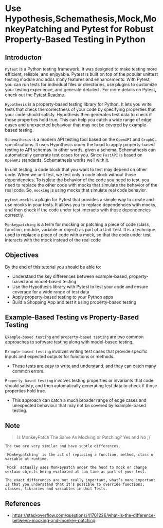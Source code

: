# Use Hypothesis,Schemathesis,Mock,MonkeyPatching and Pytest for Robust Property-Based Testing in Python

## Introducton

`Pytest` is a Python testing framework. It was designed to make testing more efficient, reliable, and enjoyable. Pytest is built on top of the popular unittest testing module and adds many features and enhancements. With Pytest, you can run tests for individual files or directories, use plugins to customize your testing experience, and generate detailed . For more details on Pytest, check out the [Pytest Readme](readme_md/pytest_intro.md).

`Hypothesis` is a property-based testing library for Python. It lets you write tests that check the correctness of your code by specifying properties that your code should satisfy. Hypothesis then generates test data to check if those properties hold true. This can help you catch a wide range of edge cases and unexpected behaviour that may not be covered by example-based testing.

`Schemathesis` is a modern API testing tool based on the `OpenAPI` and `GraphQL` specifications. It uses Hypothesis under the hood to apply property-based testing to API schemas. In other words, given a schema, Schemathesis can automatically generate test cases for you. Since `FastAPI` is based on `OpenAPI` standards, Schemathesis works well with it.

In unit testing, a code block that you want to test may depend on other code. When we unit test, we test only a code block without those dependencies. To isolate the behavior of the code you need to test, you need to replace the other code with mocks that simulate the behavior of the real code. So, `mocking` is using mocks that simulate real code behavior.

`pytest-mock` is a plugin for Pytest that provides a simple way to create and use mocks in your tests. It allows you to replace dependencies with mocks, and then check if the code under test interacts with those dependencies correctly.

`Monkeypatching` is a term for mocking or patching a piece of code (class, function, module, variable or object) as part of a Unit Test. It is a technique used to replace a piece of code with a mock, so that the code under test interacts with the mock instead of the real code

## Objectives

By the end of this tutorial you should be able to:

- Understand the key differences between example-based, property-based and model-based testing
- Use the Hypothesis library with Pytest to test your code and ensure coverage for a wide range of test data
- Apply property-based testing to your Python apps
- Build a Shopping App and test it using property-based testing

## Example-Based Testing vs Property-Based Testing

`Example-based testing` and `property-based testing` are two common approaches to software testing along with model-based testing.

`Example-based testing` involves writing test cases that provide specific inputs and expected outputs for functions or methods.

- These tests are easy to write and understand, and they can catch many common errors.

`Property-based testing` involves testing properties or invariants that code should satisfy, and then automatically generating test data to check if those properties hold true.

- This approach can catch a much broader range of edge cases and unexpected behaviour that may not be covered by example-based testing.

## Note

> Is MonkeyPatch The Same As Mocking or Patching? Yes and No ;)

    The two are very similar and have subtle differences.

    `Monkeypatching` is the act of replacing a function, method, class or variable at runtime.

    `Mock` actually uses Monkeypatch under the hood to mock or change certain objects being evaluated at run time as part of your test.

    The exact differences are not really important, what’s more important is that you understand that it’s possible to override functions, classes, libraries and variables in Unit Tests.

## References

- <https://stackoverflow.com/questions/41701226/what-is-the-difference-between-mocking-and-monkey-patching>
